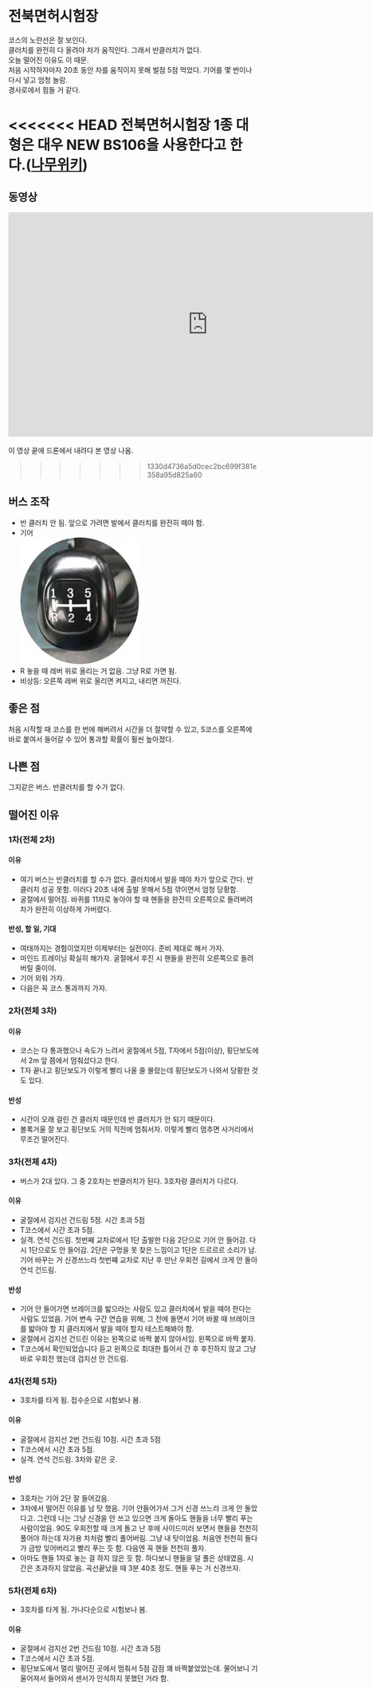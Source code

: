 # 전북면허시험장

코스의 노란선은 잘 보인다.  
클러치를 완전히 다 올려야 차가 움직인다. 그래서 반클러치가 없다.  
오늘 떨어진 이유도 이 때문.  
처음 시작하자마자 20초 동안 차를 움직이지 못해 벌점 5점 먹었다.  기어를 몇 번이나 다시 넣고 엄청 놀람.  
경사로에서 힘들 거 같다.

<<<<<<< HEAD
전북면허시험장 1종 대형은 대우 NEW BS106을 사용한다고 한다.([나무위키](https://namu.wiki/w/%EB%8C%80%ED%95%9C%EB%AF%BC%EA%B5%AD%EC%9D%98%20%EC%9A%B4%EC%A0%84%EB%A9%B4%ED%97%88%20%EC%8B%9C%ED%97%98%EC%9E%A5#s-4.5.1))
=======
## 동영상
<iframe width="800" height="450" src="https://www.youtube.com/embed/ER6Q2nGIZQo?list=TLPQMjYwMTIwMjUPxl1fcQCoPA" title="전북운전면허시험장 💡1종 대형 기능시험 코스 안내💡" frameborder="0" allow="accelerometer; autoplay; clipboard-write; encrypted-media; gyroscope; picture-in-picture; web-share" referrerpolicy="strict-origin-when-cross-origin" allowfullscreen></iframe>

이 영상 끝에 드론에서 내려다 본 영상 나옴.

>>>>>>> 1330d4736a5d0cec2bc699f381e358a95d825a60

## 버스 조작
- 반 클러치 안 됨. 앞으로 가려면 발에서 클러치를 완전히 떼야 함.
- 기어  
![](img/20241219172025.png)
- R 놓을 때 레버 위로 올리는 거 없음. 그냥 R로 가면 됨.
- 비상등: 오른쪽 레버 위로 올리면 켜지고, 내리면 꺼진다.


## 좋은 점
처음 시작할 때 코스를 한 번에 해버려서 시간을 더 절약할 수 있고, S코스를 오른쪽에 바로 붙여서 들어갈 수 있어 통과할 확률이 훨씬 높아졌다.

## 나쁜 점
그지같은 버스. 반클러치를 할 수가 없다.

## 떨어진 이유
### 1차(전체 2차)
#### 이유
- 여기 버스는 반클러치를 할 수가 없다. 클러치에서 발을 떼야 차가 앞으로 간다. 반클러치 성공 못함. 이러다 20초 내에 출발 못해서 5점 깎이면서 엄청 당황함.
- 굴절에서 떨어짐. 바퀴를 11자로 놓아야 할 때 핸들을 완전히 오른쪽으로 돌려버려 차가 완전히 이상하게 가버렸다.

#### 반성, 할 일, 기대
- 여태까지는 경험이었지만 이제부터는 실전이다. 준비 제대로 해서 가자.
- 마인드 트레이닝 확실히 해가자. 굴절에서 후진 시 핸들을 완전히 오른쪽으로 돌려버릴 줄이야.
- 기어 외워 가자.
- 다음은 꼭 코스 통과까지 가자.



### 2차(전체 3차)

#### 이유
- 코스는 다 통과했으나 속도가 느려서 굴절에서 5점, T자에서 5점(이상), 횡단보도에서 2m 앞 쯤에서 멈춰섰다고 한다. 
- T자 끝나고 횡단보도가 이렇게 빨리 나올 줄 몰랐는데 횡단보도가 나와서 당황한 것도 있다. 

#### 반성
- 시간이 오래 걸린 건 클러치 때문인데 반 클러치가 안 되기 때문이다. 
- 볼록거울 잘 보고 횡단보도 거의 직전에 멈춰서자. 이렇게 빨리 멈추면 사거리에서 무조건 떨어진다.



### 3차(전체 4차)
- 버스가 2대 있다. 그 중 2호차는 반클러치가 된다. 3호차랑 클러치가 다르다.

#### 이유
- 굴절에서 검지선 건드림 5점. 시간 초과 5점
- T코스에서 시간 초과 5점.
- 실격. 연석 건드림. 첫번째 교차로에서 1단 출발한 다음 2단으로 기어 안 들어감. 다시 1단으로도 안 들어감. 2단은 구멍을 못 찾은 느낌이고 1단은 드르르르 소리가 남. 기어 바꾸는 거 신경쓰느라 첫번쨰 교차로 지난 후 만난 우회전 길에서 크게 안 돌아 연석 건드림.

#### 반성
- 기어 안 들어가면 브레이크를 밟으라는 사람도 있고 클러치에서 발을 떼야 한다는 사람도 있었음. 기어 변속 구간 연습을 위해, 그 전에 돌면서 기어 바꿀 때 브레이크를 밟아야 할 지 클러치에서 발을 떼야 할지 테스트해봐야 함.
- 굴절에서 검지선 건드린 이유는 왼쪽으로 바짝 붙지 않아서임. 왼쪽으로 바짝 붙자.
- T코스에서 확인되었습니다 듣고 왼쪽으로 최대한 틀어서 간 후 후진하지 않고 그냥 바로 우회전 했는데 검지선 안 건드림.



### 4차(전체 5차)
- 3호차를 타게 됨. 접수순으로 시험보나 봄. 

#### 이유
- 굴절에서 검지선 2번 건드림 10점. 시간 초과 5점
- T코스에서 시간 초과 5점.
- 실격. 연석 건드림. 3차와 같은 곳.

#### 반성
- 3호차는 기어 2단 잘 들어갔음.
- 3차에서 떨어진 이유를 남 탓 했음. 기어 안들어가서 그거 신경 쓰느라 크게 안 돌았다고. 그런데 나는 그냥 신경을 안 쓰고 있으면 크게 돌아도 핸들을 너무 빨리 푸는 사람이었음. 90도 우회전할 때 크게 돌고 난 후에 사이드미러 보면서 핸들을 천천히 풀어야 하는데 자가용 차처럼 빨리 풀어버림. 그냥 내 탓이었음. 처음엔 천천히 돌다가 금방 잊어버리고 빨리 푸는 듯 함. 다음엔 꼭 핸들 천천히 풀자. 
- 아마도 핸들 1자로 놓는 걸 하지 않은 듯 함. 하다보니 핸들을 덜 풀은 상태였음. 시간은 초과하지 않았음. 곡선끝났을 때 3분 40초 정도. 핸들 푸는 거 신경쓰자.



### 5차(전체 6차)
- 3호차를 타게 됨. 가나다순으로 시험보나 봄. 

#### 이유
- 굴절에서 검지선 2번 건드림 10점. 시간 초과 5점
- T코스에서 시간 초과 5점.
- 횡단보도에서 멀리 떨어진 곳에서 멈춰서 5점 감점 꽤 바짝붙었었는데. 물어보니 기울어져서 들어와서 센서가 인식하지 못했던 거라 함.


